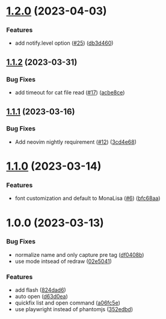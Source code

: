 # [1.2.0](https://github.com/mikesmithgh/render.nvim/compare/v1.1.2...v1.2.0) (2023-04-03)


### Features

* add notify.level option ([#25](https://github.com/mikesmithgh/render.nvim/issues/25)) ([db3d460](https://github.com/mikesmithgh/render.nvim/commit/db3d460c58b6837c124ac5368c0db160ee839277))

## [1.1.2](https://github.com/mikesmithgh/render.nvim/compare/v1.1.1...v1.1.2) (2023-03-31)


### Bug Fixes

* add timeout for cat file read ([#17](https://github.com/mikesmithgh/render.nvim/issues/17)) ([acbe8ce](https://github.com/mikesmithgh/render.nvim/commit/acbe8ce95e3682b353284ea1fe490b0a044329f1))

## [1.1.1](https://github.com/mikesmithgh/render.nvim/compare/v1.1.0...v1.1.1) (2023-03-16)


### Bug Fixes

* Add neovim nightly requirement ([#12](https://github.com/mikesmithgh/render.nvim/issues/12)) ([3cd4e68](https://github.com/mikesmithgh/render.nvim/commit/3cd4e68bfeaa2d61a301b0c7464f7f553f3c1b98))

# [1.1.0](https://github.com/mikesmithgh/render.nvim/compare/v1.0.0...v1.1.0) (2023-03-14)


### Features

* font customization and default to MonaLisa ([#6](https://github.com/mikesmithgh/render.nvim/issues/6)) ([bfc68aa](https://github.com/mikesmithgh/render.nvim/commit/bfc68aa27f78659ee9d1c71341ed2e4e69e5c93c))

# 1.0.0 (2023-03-13)


### Bug Fixes

* normalize name and only capture pre tag ([df0408b](https://github.com/mikesmithgh/render.nvim/commit/df0408b85fcb293a702c1918b6bfe9d628b74272))
* use mode intsead of redraw ([02e5041](https://github.com/mikesmithgh/render.nvim/commit/02e5041b0e967123f351b498a6a97742269893e6))


### Features

* add flash ([824dad6](https://github.com/mikesmithgh/render.nvim/commit/824dad6f17f2e46315d65591c214ac804afa6386))
* auto open ([d63d0ea](https://github.com/mikesmithgh/render.nvim/commit/d63d0ea8228346361ccde1a499607bf9337b6a0d))
* quickfix list and open command ([a06fc5e](https://github.com/mikesmithgh/render.nvim/commit/a06fc5e600464cabcc575751b5f4e287b7b42e65))
* use playwright instead of phantomjs ([352edbd](https://github.com/mikesmithgh/render.nvim/commit/352edbd08d162e9f5d9a4db5e5b374a825bbc561))
